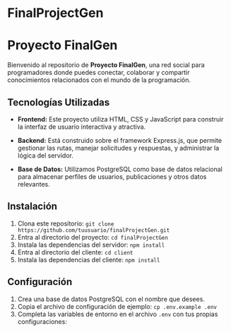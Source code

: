 # FinalProjectGen
# Proyecto FinalGen

Bienvenido al repositorio de **Proyecto FinalGen**, una red social para programadores donde puedes conectar, colaborar y compartir conocimientos relacionados con el mundo de la programación.

## Tecnologías Utilizadas

- **Frontend:** Este proyecto utiliza HTML, CSS y JavaScript para construir la interfaz de usuario interactiva y atractiva.

- **Backend:** Está construido sobre el framework Express.js, que permite gestionar las rutas, manejar solicitudes y respuestas, y administrar la lógica del servidor.

- **Base de Datos:** Utilizamos PostgreSQL como base de datos relacional para almacenar perfiles de usuarios, publicaciones y otros datos relevantes.

## Instalación

1. Clona este repositorio: `git clone https://github.com/tuusuario/finalProjectGen.git`
2. Entra al directorio del proyecto: `cd finalProjectGen`
3. Instala las dependencias del servidor: `npm install`
4. Entra al directorio del cliente: `cd client`
5. Instala las dependencias del cliente: `npm install`

## Configuración

1. Crea una base de datos PostgreSQL con el nombre que desees.
2. Copia el archivo de configuración de ejemplo: `cp .env.example .env`
3. Completa las variables de entorno en el archivo `.env` con tus propias configuraciones:

